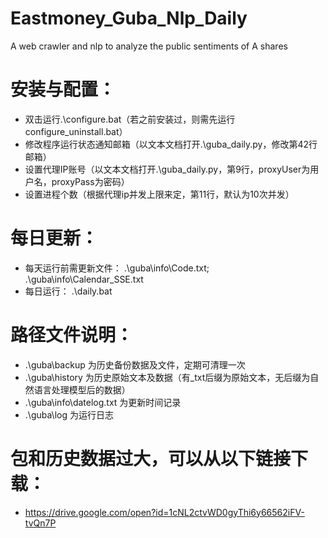 # Eastmoney_Guba_Nlp_Daily
A web crawler and nlp to analyze the public sentiments of A shares
# 安装与配置：
- 双击运行.\configure.bat（若之前安装过，则需先运行configure_uninstall.bat）
- 修改程序运行状态通知邮箱（以文本文档打开.\guba_daily.py，修改第42行邮箱）
- 设置代理IP账号（以文本文档打开.\guba_daily.py，第9行，proxyUser为用户名，proxyPass为密码）
- 设置进程个数（根据代理ip并发上限来定，第11行，默认为10次并发）
# 每日更新：
- 每天运行前需更新文件：
.\guba\info\Code.txt;
.\guba\info\Calendar_SSE.txt
- 每日运行：
.\daily.bat
# 路径文件说明：
- .\guba\backup 为历史备份数据及文件，定期可清理一次
- .\guba\history 为历史原始文本及数据（有_txt后缀为原始文本，无后缀为自然语言处理模型后的数据）
- .\guba\info\datelog.txt 为更新时间记录
- .\guba\log 为运行日志
# 包和历史数据过大，可以从以下链接下载：
- https://drive.google.com/open?id=1cNL2ctvWD0gyThi6y66562iFV-tvQn7P
